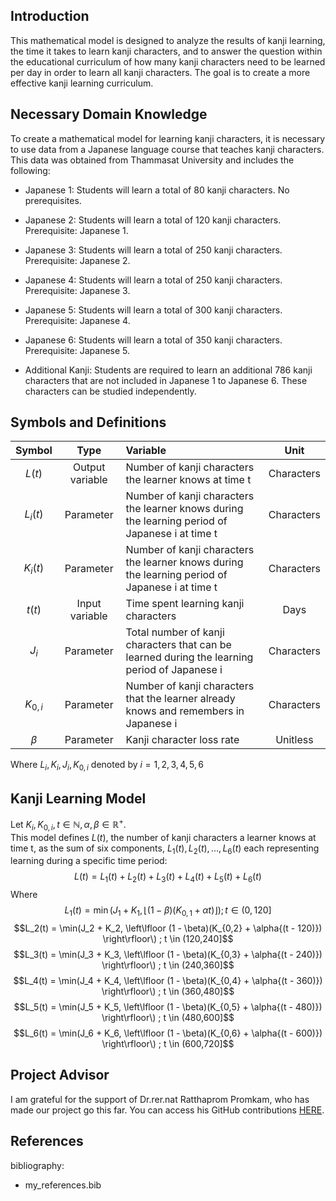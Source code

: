 ## Introduction
This mathematical model is designed to analyze the results of kanji learning, the time it takes to learn kanji characters, and to answer the question within the educational curriculum of how many kanji characters need to be learned per day in order to learn all kanji characters. The goal is to create a more effective kanji learning curriculum.

## Necessary Domain Knowledge
To create a mathematical model for learning kanji characters, it is necessary to use data from a Japanese language course that teaches kanji characters. This data was obtained from Thammasat University and includes the following:
* Japanese 1: Students will learn a total of 80 kanji characters. No prerequisites.

* Japanese 2: Students will learn a total of 120 kanji characters. Prerequisite: Japanese 1.

* Japanese 3: Students will learn a total of 250 kanji characters. Prerequisite: Japanese 2.

* Japanese 4: Students will learn a total of 250 kanji characters. Prerequisite: Japanese 3.

* Japanese 5: Students will learn a total of 300 kanji characters. Prerequisite: Japanese 4.

* Japanese 6: Students will learn a total of 350 kanji characters. Prerequisite: Japanese 5.

* Additional Kanji: Students are required to learn an additional 786 kanji characters that are not included in Japanese 1 to Japanese 6. These characters can be studied independently.

## Symbols and Definitions
Symbol | Type | Variable | Unit
| :---: | :---: | :--- | :---:
$L(t)$  | Output variable | Number of kanji characters the learner knows at time t | Characters
$L_i(t)$  | Parameter | Number of kanji characters the learner knows during the learning period of Japanese i at time t | Characters
$K_i(t)$  | Parameter | Number of kanji characters the learner knows during the learning period of Japanese i at time t | Characters
$t(t)$  | Input variable | Time spent learning kanji characters | Days
$J_i$  | Parameter | Total number of kanji characters that can be learned during the learning period of Japanese i | Characters
$K_{0,i}$  | Parameter | Number of kanji characters that the learner already knows and remembers in Japanese i | Characters
$β$  | Parameter | Kanji character loss rate | Unitless

Where $L_i, K_i, J_i, K_{0,i}$ denoted by $i = 1,2,3,4,5,6$

## Kanji Learning Model
Let $K_i , K_{0,i} , t \in \mathbb{N} , \alpha , \beta \in \mathbb{R}^+$. <br>
This model defines $L(t)$, the number of kanji characters a learner knows at time t, as the sum of six components, $L_1(t),L_2(t),...,L_6(t)$ each representing learning during a specific time period:
$$L(t) = L_1(t) + L_2(t) + L_3(t) + L_4(t) + L_5(t) + L_6(t)$$
Where
$$L_1(t) = \min(J_1 + K_1, \left\lfloor (1 - \beta)(K_{0,1} + \alpha{t}) \right\rfloor) ; t \in (0,120]$$
$$L_2(t) = \min(J_2 + K_2, \left\lfloor (1 - \beta)(K_{0,2} + \alpha{(t - 120)}) \right\rfloor\)  ; t \in (120,240]$$
$$L_3(t) = \min(J_3 + K_3, \left\lfloor (1 - \beta)(K_{0,3} + \alpha{(t - 240)}) \right\rfloor\)  ; t \in (240,360]$$
$$L_4(t) = \min(J_4 + K_4, \left\lfloor (1 - \beta)(K_{0,4} + \alpha{(t - 360)}) \right\rfloor\)  ; t \in (360,480]$$
$$L_5(t) = \min(J_5 + K_5, \left\lfloor (1 - \beta)(K_{0,5} + \alpha{(t - 480)}) \right\rfloor\)  ; t \in (480,600]$$
$$L_6(t) = \min(J_6 + K_6, \left\lfloor (1 - \beta)(K_{0,6} + \alpha{(t - 600)}) \right\rfloor\)  ; t \in (600,720]$$

## Project Advisor
I am grateful for the support of Dr.rer.nat Ratthaprom Promkam, who has made our project go this far. You can access his GitHub contributions [HERE](https://github.com/epsilonxe).
## References
bibliography:
  - my_references.bib
